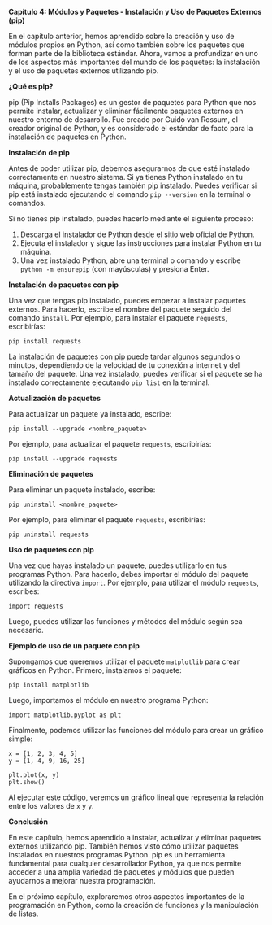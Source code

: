 **Capítulo 4: Módulos y Paquetes - Instalación y Uso de Paquetes Externos (pip)**

En el capítulo anterior, hemos aprendido sobre la creación y uso de módulos propios en Python, así como también sobre los paquetes que forman parte de la biblioteca estándar. Ahora, vamos a profundizar en uno de los aspectos más importantes del mundo de los paquetes: la instalación y el uso de paquetes externos utilizando pip.

**¿Qué es pip?**

pip (Pip Installs Packages) es un gestor de paquetes para Python que nos permite instalar, actualizar y eliminar fácilmente paquetes externos en nuestro entorno de desarrollo. Fue creado por Guido van Rossum, el creador original de Python, y es considerado el estándar de facto para la instalación de paquetes en Python.

**Instalación de pip**

Antes de poder utilizar pip, debemos asegurarnos de que esté instalado correctamente en nuestro sistema. Si ya tienes Python instalado en tu máquina, probablemente tengas también pip instalado. Puedes verificar si pip está instalado ejecutando el comando `pip --version` en la terminal o comandos.

Si no tienes pip instalado, puedes hacerlo mediante el siguiente proceso:

1. Descarga el instalador de Python desde el sitio web oficial de Python.
2. Ejecuta el instalador y sigue las instrucciones para instalar Python en tu máquina.
3. Una vez instalado Python, abre una terminal o comando y escribe `python -m ensurepip` (con mayúsculas) y presiona Enter.

**Instalación de paquetes con pip**

Una vez que tengas pip instalado, puedes empezar a instalar paquetes externos. Para hacerlo, escribe el nombre del paquete seguido del comando `install`. Por ejemplo, para instalar el paquete `requests`, escribirías:

```
pip install requests
```

La instalación de paquetes con pip puede tardar algunos segundos o minutos, dependiendo de la velocidad de tu conexión a internet y del tamaño del paquete. Una vez instalado, puedes verificar si el paquete se ha instalado correctamente ejecutando `pip list` en la terminal.

**Actualización de paquetes**

Para actualizar un paquete ya instalado, escribe:

```
pip install --upgrade <nombre_paquete>
```

Por ejemplo, para actualizar el paquete `requests`, escribirías:

```
pip install --upgrade requests
```

**Eliminación de paquetes**

Para eliminar un paquete instalado, escribe:

```
pip uninstall <nombre_paquete>
```

Por ejemplo, para eliminar el paquete `requests`, escribirías:

```
pip uninstall requests
```

**Uso de paquetes con pip**

Una vez que hayas instalado un paquete, puedes utilizarlo en tus programas Python. Para hacerlo, debes importar el módulo del paquete utilizando la directiva `import`. Por ejemplo, para utilizar el módulo `requests`, escribes:

```
import requests
```

Luego, puedes utilizar las funciones y métodos del módulo según sea necesario.

**Ejemplo de uso de un paquete con pip**

Supongamos que queremos utilizar el paquete `matplotlib` para crear gráficos en Python. Primero, instalamos el paquete:

```
pip install matplotlib
```

Luego, importamos el módulo en nuestro programa Python:

```
import matplotlib.pyplot as plt
```

Finalmente, podemos utilizar las funciones del módulo para crear un gráfico simple:

```
x = [1, 2, 3, 4, 5]
y = [1, 4, 9, 16, 25]

plt.plot(x, y)
plt.show()
```

Al ejecutar este código, veremos un gráfico lineal que representa la relación entre los valores de `x` y `y`.

**Conclusión**

En este capítulo, hemos aprendido a instalar, actualizar y eliminar paquetes externos utilizando pip. También hemos visto cómo utilizar paquetes instalados en nuestros programas Python. pip es un herramienta fundamental para cualquier desarrollador Python, ya que nos permite acceder a una amplia variedad de paquetes y módulos que pueden ayudarnos a mejorar nuestra programación.

En el próximo capítulo, exploraremos otros aspectos importantes de la programación en Python, como la creación de funciones y la manipulación de listas.
